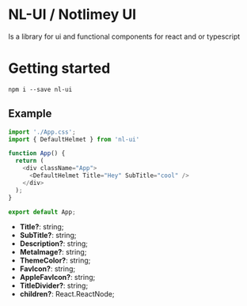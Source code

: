 # NL-UI / Notlimey UI

Is a library for ui and functional components for react and or typescript

# Getting started

`npm i --save nl-ui`

## Example

```javascript
import './App.css';
import { DefaultHelmet } from 'nl-ui'

function App() {
  return (
    <div className="App">
      <DefaultHelmet Title="Hey" SubTitle="cool" />
    </div>
  );
}

export default App;
```

- **Title?**: string;
- **SubTitle?**: string;
- **Description?**: string;
- **MetaImage?**: string;
- **ThemeColor?**: string;
- **FavIcon?**: string;
- **AppleFavIcon?**: string;
- **TitleDivider?**: string;
- **children?**: React.ReactNode;